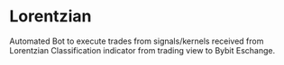 # Lorentzian
Automated Bot to execute trades from signals/kernels received from Lorentzian Classification indicator from trading view to Bybit Eschange.
